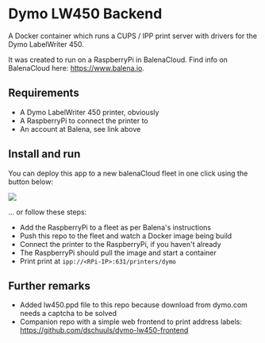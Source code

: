 # Dymo LW450 Backend  
A Docker container which runs a CUPS / IPP print server with drivers for the Dymo LabelWriter 450.

It was created to run on a RaspberryPi in BalenaCloud. Find info on BalenaCloud here: https://www.balena.io.

## Requirements
- A Dymo LabelWriter 450 printer, obviously
- A RaspberryPi to connect the printer to
- An account at Balena, see link above  

## Install and run

You can deploy this app to a new balenaCloud fleet in one click using the button below:

[![](https://balena.io/deploy.svg)](https://dashboard.balena-cloud.com/deploy?repoUrl=https://github.com/dschuuls/balena-dymo-lw450-backend)

... or follow these steps:

- Add the RaspberryPi to a fleet as per Balena's instructions
- Push this repo to the fleet and watch a Docker image being build
- Connect the printer to the RaspberryPi, if you haven't already
- The RaspberryPi should pull the image and start a container
- Print print at `ipp://<RPi-IP>:631/printers/dymo`

## Further remarks
- Added lw450.ppd file to this repo because download from dymo.com needs a captcha to be solved
- Companion repo with a simple web frontend to print address labels: https://github.com/dschuuls/dymo-lw450-frontend
